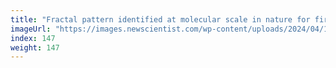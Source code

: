 ```yaml
---
title: "Fractal pattern identified at molecular scale in nature for first time"
imageUrl: "https://images.newscientist.com/wp-content/uploads/2024/04/10140401/SEI_199323287.jpg?width=788"
index: 147
weight: 147
---
```

